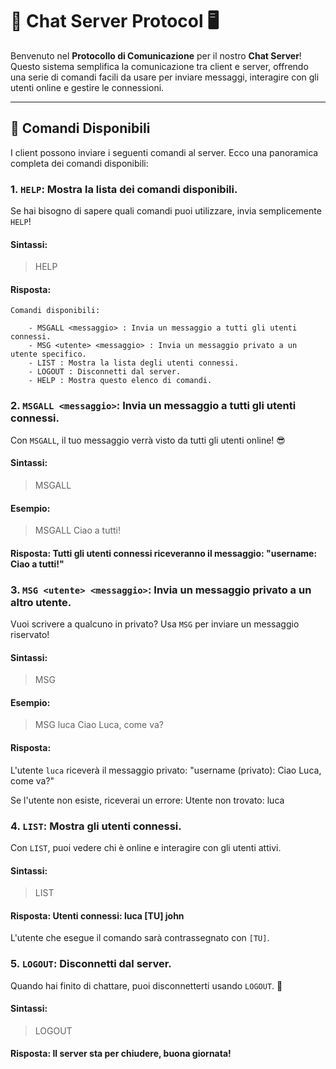 # 🚀 **Chat Server Protocol** 🖥️

Benvenuto nel **Protocollo di Comunicazione** per il nostro **Chat Server**! Questo sistema semplifica la comunicazione tra client e server, offrendo una serie di comandi facili da usare per inviare messaggi, interagire con gli utenti online e gestire le connessioni.

---

## 🔧 **Comandi Disponibili**

I client possono inviare i seguenti comandi al server. Ecco una panoramica completa dei comandi disponibili:

### 1. **`HELP`**: Mostra la lista dei comandi disponibili.

Se hai bisogno di sapere quali comandi puoi utilizzare, invia semplicemente `HELP`!

#### Sintassi:
> HELP

#### Risposta:
```
Comandi disponibili:

    - MSGALL <messaggio> : Invia un messaggio a tutti gli utenti connessi.
    - MSG <utente> <messaggio> : Invia un messaggio privato a un utente specifico.
    - LIST : Mostra la lista degli utenti connessi.
    - LOGOUT : Disconnetti dal server.
    - HELP : Mostra questo elenco di comandi.
```

### 2. **`MSGALL <messaggio>`**: Invia un messaggio a tutti gli utenti connessi.

Con `MSGALL`, il tuo messaggio verrà visto da tutti gli utenti online! 😎

#### Sintassi:
> MSGALL <messaggio>

#### Esempio:
> MSGALL Ciao a tutti!

#### Risposta: Tutti gli utenti connessi riceveranno il messaggio: "username: Ciao a tutti!"

### 3. **`MSG <utente> <messaggio>`**: Invia un messaggio privato a un altro utente.

Vuoi scrivere a qualcuno in privato? Usa `MSG` per inviare un messaggio riservato!

#### Sintassi:
> MSG <utente> <messaggio>

#### Esempio:
> MSG luca Ciao Luca, come va?

#### Risposta:
L'utente `luca` riceverà il messaggio privato: "username (privato): Ciao Luca, come va?"

Se l'utente non esiste, riceverai un errore: Utente non trovato: luca

### 4. **`LIST`**: Mostra gli utenti connessi.

Con `LIST`, puoi vedere chi è online e interagire con gli utenti attivi.

#### Sintassi:
> LIST

#### Risposta: Utenti connessi: luca [TU] john
L'utente che esegue il comando sarà contrassegnato con `[TU]`.

### 5. **`LOGOUT`**: Disconnetti dal server.

Quando hai finito di chattare, puoi disconnetterti usando `LOGOUT`. 👋

#### Sintassi:
> LOGOUT

#### Risposta: Il server sta per chiudere, buona giornata! 
